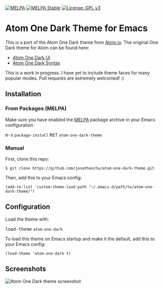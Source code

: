 [![MELPA](http://melpa.org/packages/atom-one-dark-theme-badge.svg)](http://melpa.org/#/atom-one-dark-theme)
[![MELPA Stable](http://stable.melpa.org/packages/atom-one-dark-theme-badge.svg)](http://stable.melpa.org/#/atom-one-dark-theme)
[![License: GPL v3](https://img.shields.io/badge/License-GPLv3-blue.svg)](https://www.gnu.org/licenses/gpl-3.0)

# Atom One Dark Theme for Emacs

This is a port of the Atom One Dark theme from
[Atom.io](https://atom.io). The original One Dark theme for Atom can
be found here:

* [Atom One Dark UI](https://atom.io/themes/one-dark-ui)
* [Atom One Dark Syntax](https://atom.io/themes/one-dark-syntax)

This is a work in progress. I have yet to include theme faces for many
popular modes. Pull requests are extremely welcomed! :)

## Installation

### From Packages (MELPA)

Make sure you have enabled the [MELPA](http://melpa.org/) package
archive in your Emacs configuration.

<kbd>m-x</kbd> `package-install` <kbd>RET</kbd> `atom-one-dark-theme`

### Manual

First, clone this repo:

```console
$ git clone https://github.com/jonathanchu/atom-one-dark-theme.git
```

Then, add this to your Emacs config:

```elisp
(add-to-list 'custom-theme-load-path "~/.emacs.d/path/to/atom-one-dark-theme/")
```

## Configuration

Load the theme with:

<kbd>load-theme</kbd> `atom-one-dark`

To load this theme on Emacs startup and make it the default, add this
to your Emacs config:

```elisp
(load-theme 'atom-one-dark t)
```

## Screenshots
![Atom One Dark theme screenshot](http://i.imgur.com/qDnlEYc.png)
